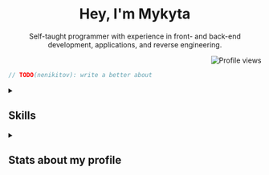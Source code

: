<div align="center">

# Hey, I'm Mykyta

Self-taught programmer with experience in front- and back-end development, applications, and reverse engineering.

</div>

<div align="right">

![Profile views](https://komarev.com/ghpvc/?username=nenikitov&style=for-the-badge&color=blue)

</div>

```rust
// TODO(nenikitov): write a better about
```

<details>

<summary><h2>Skills</h2></summary>

### Programming

![Rust](https://img.shields.io/badge/rust-DEA584?style=for-the-badge&logo=rust&logoColor=black)
![TypeScript](https://img.shields.io/badge/typescript-3178C6?style=for-the-badge&logo=typescript&logoColor=white)
![JavaScript](https://img.shields.io/badge/javascript-F1E05A?style=for-the-badge&logo=javascript&logoColor=black)
![Lua](https://img.shields.io/badge/lua-000080?style=for-the-badge&logo=lua&logoColor=white)
![Python](https://img.shields.io/badge/python-3572A5?style=for-the-badge&logo=python&logoColor=white)
![C++](https://img.shields.io/badge/c%2B%2B-F34B7D?style=for-the-badge&logo=cplusplus&logoColor=white)
![C#](https://img.shields.io/badge/c%23-178600?style=for-the-badge&logo=csharp&logoColor=white)
![C](https://img.shields.io/badge/c-555555?style=for-the-badge&logo=c&logoColor=white)
![Kotlin](https://img.shields.io/badge/kotlin-A97BFF?style=for-the-badge&logo=kotlin&logoColor=white)
![Bash](https://img.shields.io/badge/bash-89E051?style=for-the-badge&logo=gnubash&logoColor=black)

### Markup

![Markdown](https://img.shields.io/badge/markdown-083FA1?style=for-the-badge&logo=markdown&logoColor=white)
![HTML](https://img.shields.io/badge/html-E34C26?style=for-the-badge&logo=html5&logoColor=white)
![SCSS](https://img.shields.io/badge/scss-C6538C?style=for-the-badge&logo=sass&logoColor=white)
![CSS](https://img.shields.io/badge/css-563D7C?style=for-the-badge&logo=css3&logoColor=white)

### Frameworks / Libraries

![NestJS](https://img.shields.io/badge/nestjs-3178C6?style=for-the-badge&logo=nestjs&logoColor=white)
![Express](https://img.shields.io/badge/express-F1E05A?style=for-the-badge&logo=express&logoColor=black)
![Django](https://img.shields.io/badge/django-3572A5?style=for-the-badge&logo=django&logoColor=white)
![React](https://img.shields.io/badge/react-3178C6?style=for-the-badge&logo=react&logoColor=white)

### Other languages

![TOML](https://img.shields.io/badge/toml-9C4221?style=for-the-badge&logo=toml&logoColor=white)
![YAML](https://img.shields.io/badge/yaml-CB171E?style=for-the-badge&logo=yaml&logoColor=white)
![JSON](https://img.shields.io/badge/json-292929?style=for-the-badge&logo=json&logoColor=white)
![XML](https://img.shields.io/badge/%3C%3E%20%20xml-0060AC?style=for-the-badge)

### Tools

![Linux](https://img.shields.io/badge/linux-1382BB?style=for-the-badge&logo=archlinux&logoColor=white)
![NeoVim](https://img.shields.io/badge/vim-199F4B?style=for-the-badge&logo=neovim&logoColor=white)
![Blender](https://img.shields.io/badge/blender-E5651E?style=for-the-badge&logo=blender&logoColor=white)
![Unreal Engine](https://img.shields.io/badge/unreal%20engine-2C2C2C?style=for-the-badge&logo=unrealengine&logoColor=white)
![Docker](https://img.shields.io/badge/docker-384D54?style=for-the-badge&logo=docker&logoColor=white)

</details>

<details>

<summary><h2>Stats about my profile</h2></summary>

More detailed statistics [here](https://profile-summary-for-github.com/user/nenikitov "More stats about my profile").


<div align='center'>

<picture>
    <source
        media="(prefers-color-scheme: dark)"
        srcset="https://github-readme-stats.vercel.app/api?username=nenikitov&count_private=true&show_icons=true&hide_border=true&theme=github_dark"
    />
    <source
        media="(prefers-color-scheme: light)"
        srcset="https://github-readme-stats.vercel.app/api?username=nenikitov&count_private=true&show_icons=true&hide_border=true&theme=default"
    />
    <img
        alt="GitHub stats"
        src="https://github-readme-stats.vercel.app/api?username=nenikitov&count_private=true&show_icons=true&hide_border=true"
    >
</picture>

<picture>
    <source
        media="(prefers-color-scheme: dark)"
        srcset="https://github-readme-stats.vercel.app/api/top-langs/?username=nenikitov&layout=compact&hide_border=true&theme=github_dark"
    />
    <source
        media="(prefers-color-scheme: light)"
        srcset="https://github-readme-stats.vercel.app/api/top-langs/?username=nenikitov&layout=compact&hide_border=true&theme=default"
    />
    <img
        alt="Most used languages"
        src="https://github-readme-stats.vercel.app/api/top-langs/?username=nenikitov&layout=compact&hide_border=true"
    >
</picture>

<picture>
    <source
        media="(prefers-color-scheme: dark)"
        srcset="https://streak-stats.demolab.com?user=nenikitov&hide_border=true&theme=github-dark-blue"
    />
    <source
        media="(prefers-color-scheme: light)"
        srcset="https://streak-stats.demolab.com?user=nenikitov&hide_border=true&theme=github-light"
    />
    <img
        alt="Commit streak"
        src="https://streak-stats.demolab.com?user=nenikitov&hide_border=true&theme=default"
    >
</picture>

</div>

Thanks to the contributors of these projects for creating these amazing trackers:
- [github-readme-stats](https://github.com/anuraghazra/github-readme-stats)
- [github-readme-streak-stats](https://github.com/DenverCoder1/github-readme-streak-stats)
- [github-profile-views-counter](https://github.com/antonkomarev/github-profile-views-counter)

</details>
